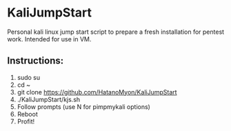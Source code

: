 # KaliJumpStart
Personal kali linux jump start script to prepare a fresh installation for pentest work.
Intended for use in VM.

## Instructions:

1. sudo su
2. cd ~
3. git clone https://github.com/HatanoMyon/KaliJumpStart
4. ./KaliJumpStart/kjs.sh
5. Follow prompts (use N for pimpmykali options)
6. Reboot
7. Profit!
